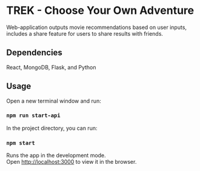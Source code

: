 # TREK - Choose Your Own Adventure

Web-application outputs movie recommendations based on user inputs, includes a share feature for users to share results with friends.

## Dependencies

React, MongoDB, Flask, and Python

## Usage

Open a new terminal window and run:

### `npm run start-api`

In the project directory, you can run:

### `npm start`

Runs the app in the development mode.\
Open [http://localhost:3000](http://localhost:3000) to view it in the browser.

